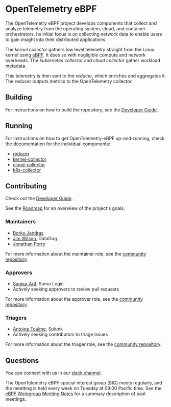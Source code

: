 # OpenTelemetry eBPF #

The OpenTelemetry eBPF project develops components that collect and analyze
telemetry from the operating system, cloud, and container orchestrators. Its initial focus
is on collecting network data to enable users to gain insight into their distributed 
applications.

The _kernel collector_ gathers low level telemetry straight from the Linux
kernel using [eBPF](https://ebpf.io/). It does so with negligible compute and 
network overheads. The _kubernetes collector_ and _cloud collector_ gather workload
metadata.

This telemetry is then sent to the _reducer_, which enriches and aggregates it.
The reducer outputs metrics to the OpenTelemetry collector.

## Building ##

For instructions on how to build the repository, see the [Developer Guide](docs/developing.md).

## Running ##

For instructions on how to get OpenTelemetry-eBPF up-and-running, check the documentation for
the individual components:
- [reducer](docs/reducer.md)
- [kernel-collector](docs/kernel-collector.md)
- [cloud-collector](docs/cloud-collector.md)
- [k8s-collector](docs/k8s-collector.md)

## Contributing ##

Check out the [Developer Guide](docs/developing.md).

See the [Roadmap](docs/roadmap.md) for an overwiew of the project's goals.

### Maintainers

- [Borko Jandras](https://github.com/bjandras)
- [Jim Wilson](https://github.com/jmw51798), DataDog
- [Jonathan Perry](https://github.com/yonch)

For more information about the maintainer role, see the [community repository](https://github.com/open-telemetry/community/blob/main/community-membership.md#maintainer).

### Approvers

- [Samiur Arif](https://github.com/samiura), Sumo Logic
- Actively seeking approvers to review pull requests

For more information about the approver role, see the [community repository](https://github.com/open-telemetry/community/blob/main/community-membership.md#approver).

### Triagers

- [Antoine Toulme](https://github.com/atoulme), Splunk
- Actively seeking contributors to triage issues

For more information about the triager role, see the [community repository](https://github.com/open-telemetry/community/blob/main/community-membership.md#triagers).

## Questions ##

You can connect with us in our [slack channel](https://cloud-native.slack.com/archives/C02AB15583A).

The OpenTelemetry eBPF special interest group (SIG) meets regularly, and the meetting is held every 
week on Tuesday at 09:00 Pacific time.
See the [eBPF Workgroup Meeting Notes](https://docs.google.com/document/d/13GK915hdDQ9sUYzUIWi4pOfJK68EE935ugutUgL3yOw) for a summary description of past meetings.
